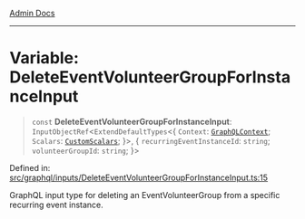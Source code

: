 [Admin Docs](/)

***

# Variable: DeleteEventVolunteerGroupForInstanceInput

> `const` **DeleteEventVolunteerGroupForInstanceInput**: `InputObjectRef`\<`ExtendDefaultTypes`\<\{ `Context`: [`GraphQLContext`](../../../context/type-aliases/GraphQLContext.md); `Scalars`: [`CustomScalars`](../../../scalars/type-aliases/CustomScalars.md); \}\>, \{ `recurringEventInstanceId`: `string`; `volunteerGroupId`: `string`; \}\>

Defined in: [src/graphql/inputs/DeleteEventVolunteerGroupForInstanceInput.ts:15](https://github.com/Sourya07/talawa-api/blob/2dc82649c98e5346c00cdf926fe1d0bc13ec1544/src/graphql/inputs/DeleteEventVolunteerGroupForInstanceInput.ts#L15)

GraphQL input type for deleting an EventVolunteerGroup from a specific recurring event instance.
